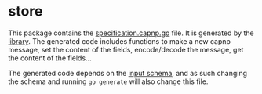 # store

This package contains the [specification.capnp.go](specification.capnpn.go) file.
It is generated by the [library](github.com/zombiezen/go-capnproto2).
The generated code includes functions to make a new capnp message, set the content of the fields, encode/decode the message, get the content of the fields...

The generated code depends on the [input schema](../../specification.capnp), and as such changing the schema and running `go generate` will also change this file.
